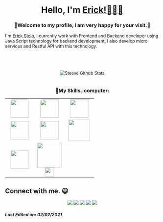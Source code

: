 
<h1 align="center"> Hello, I'm <a href="https://twitter.com/erickvstelo">Erick!👨🏻‍💻</a></h1>
<h3 align="center">🙂Welcome to my profile, I am very happy for your visit.🙂</h3>


I'm <a href="https://www.linkedin.com/in/erick-stelo-a49951186/">Erick Stelo</a>, I currently work with Frontend and Backend developer using Java Script technology for backend development, I also develop micro services and Restful API with this technology.

<h1 align="center"></a></h1>
<br>
<p align="center">
<img align="center" src="https://github-readme-stats.vercel.app/api/top-langs/?username=erickstelo&layout=compact&theme=tokyonight" alt="Steeve Github Stats">
</p>
<p align="center">
<!--   <img align="center" src="https://github-readme-stats.vercel.app/api?username=erickstelo&show_icons=true&theme=tokyonight&include_all_commits=true" 
alt="Steeve Github Stats"> -->
<!--     <img align="center" src="https://github-readme-stats.vercel.app/api?username=erickstelo&show_icons=true&include_all_commits=true&theme=tokyonight" 
alt="Steeve Github Stats"> -->
</p>
<h1 align="center"></a></h1>

<h3 align="center">🙂My Skills.:computer:</h3>
<table align="center">
<tbody>

<tr>
    <td align="center" width="33%">
    <img height=60px src="https://vuejs.org/images/logo.svg"> 
    </td>
    <td align="center" width="33%">
    <img height=60px src="https://www.vectorlogo.zone/logos/javascript/javascript-ar21.svg"> 
    </td>
    <td align="center" width="33%">
    <img height=60px src="https://www.vectorlogo.zone/logos/postgresql/postgresql-ar21.svg"> 
    </td>
</tr>


<tr>
    <td align="center" width="33%">
    <img height=60px src="https://www.vectorlogo.zone/logos/nodejs/nodejs-ar21.svg"> 
    </td>
    <td align="center" width="33%">
    <img height=60px src="https://www.vectorlogo.zone/logos/w3_html5/w3_html5-ar21.svg"> 
    </td>
    <td align="center" width="33%">
    <img height=70px src="https://1000logos.net/wp-content/uploads/2020/09/CSS-Logo.png"> 
    </td>
</tr>
  
<tr>
    <td align="center" width="33%">
    <img height=60px src="https://www.vectorlogo.zone/logos/getbootstrap/getbootstrap-ar21.svg"> 
    </td>
    <td align="center" width="33%">
    <img height=80px src="https://cdn.worldvectorlogo.com/logos/codeigniter.svg"><br>
    <img height=30px src="https://www.vectorlogo.zone/logos/php/php-ar21.svg">
    </td>
      <td align="center" width="33%">
    </td>
</tr>
</tbody>
</table>



## Connect with me. :smiley:
<p align="center">
<a href="https://github.com/erickstelo"><img src="https://img.shields.io/badge/-Erick_Stelo-black?logo=github&style=flat-square"/></a>
<a href="https://www.linkedin.com/in/erick-stelo-a49951186"><img src="https://img.shields.io/badge/-Erick_Stelo-blue?logo=linkedin&style=flat-square"></a>
<a href="https://www.instagram.com/erick_stelo"><img src="https://img.shields.io/badge/-Erick_Stelo-pink?logo=instagram&style=flat-square"/></a>
<a href="mailto:steloerick@gmail.com"><img src="https://img.shields.io/badge/-steloerick@gmail.com-black?logo=gmail&style=flat-square"/></a>
<a href="https://twitter.com/erickvstelo"><img src="https://img.shields.io/badge/-Erick_Stelo-blue?logo=twitter&style=flat-square"/></a>
</p>

##### Last Edited on: 02/02/2021
